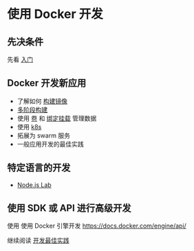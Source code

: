 # 使用 Docker 开发

## 先决条件

先看 [入门](../get-started/index.md)

## Docker 开发新应用

- 了解如何 [构建镜像](../engine/reference/builder/index.md)
- [多阶段构建](../develop/develop-images/multistage-build.md)
- 使用 [卷](../storage/volumes.md) 和 [绑定挂载](../storage/bind-mounts.md) 管理数据
- 使用 [k8s](https://docs.docker.com/get-started/kube-deploy/)
- 拓展为 swarm 服务
- 一般应用开发的最佳实践

## 特定语言的开发

- [Node.js Lab](https://github.com/docker/labs/tree/master/developer-tools/nodejs/porting)

## 使用 SDK 或 API 进行高级开发

使用 使用 Docker 引擎开发 https://docs.docker.com/engine/api/

继续阅读 [开发最佳实践](./dev-best-practices.md)
